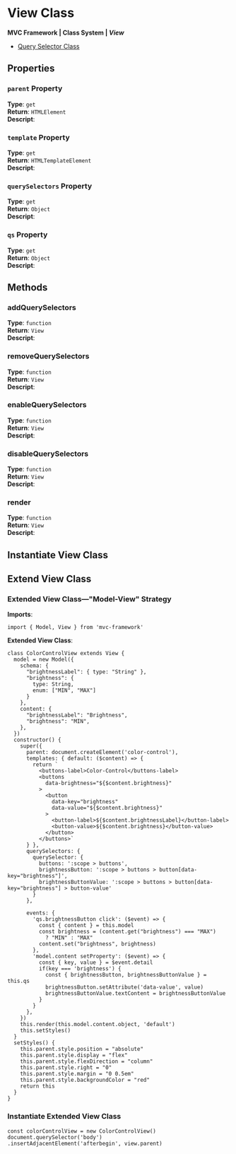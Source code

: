 # View Class
**MVC Framework \| Class System \| *View***  
 - [Query Selector Class](./query-selector/index.md)

## Properties
### `parent` Property
**Type**: `get`  
**Return**: `HTMLElement`  
**Descript**:  
### `template` Property
**Type**: `get`  
**Return**: `HTMLTemplateElement`  
**Descript**:  
### `querySelectors` Property
**Type**: `get`  
**Return**: `Object`  
**Descript**:  
### `qs` Property
**Type**: `get`  
**Return**: `Object`  
**Descript**:  

## Methods
### addQuerySelectors
**Type**: `function`  
**Return**: `View`  
**Descript**:  

### removeQuerySelectors
**Type**: `function`  
**Return**: `View`  
**Descript**:  

### enableQuerySelectors
**Type**: `function`  
**Return**: `View`  
**Descript**:  

### disableQuerySelectors
**Type**: `function`  
**Return**: `View`  
**Descript**:  

### render
**Type**: `function`  
**Return**: `View`  
**Descript**:  

## Instantiate View Class

## Extend View Class
### Extended View Class—"Model-View" Strategy
**Imports**:  
```
import { Model, View } from 'mvc-framework'
```
**Extended View Class**:  
```
class ColorControlView extends View {
  model = new Model({
    schema: {
      "brightnessLabel": { type: "String" },
      "brightness": {
        type: String,
        enum: ["MIN", "MAX"]
      }
    },
    content: {
      "brightnessLabel": "Brightness",
      "brightness": "MIN",
    },
  })
  constructor() {
    super({
      parent: document.createElement('color-control'),
      templates: { default: ($content) => {
        return `
          <buttons-label>Color-Control</buttons-label>
          <buttons
            data-brightness="${$content.brightness}"
          >
            <button
              data-key="brightness"
              data-value="${$content.brightness}"
            >
              <button-label>${$content.brightnessLabel}</button-label>
              <button-value>${$content.brightness}</button-value>
            </button>
          </buttons>`
      } },
      querySelectors: {
        querySelector: {
          buttons: ':scope > buttons',
          brightnessButton: ':scope > buttons > button[data-key="brightness"]',
          brightnessButtonValue: ':scope > buttons > button[data-key="brightness"] > button-value'
        }
      },

      events: {
        'qs.brightnessButton click': ($event) => {
          const { content } = this.model
          const brightness = (content.get("brightness") === "MAX")
            ? "MIN" : "MAX"
          content.set("brightness", brightness)
        },
        'model.content setProperty': ($event) => {
          const { key, value } = $event.detail
          if(key === 'brightness') {
            const { brightnessButton, brightnessButtonValue } = this.qs
            brightnessButton.setAttribute('data-value', value)
            brightnessButtonValue.textContent = brightnessButtonValue
          }
        }
      },
    })
    this.render(this.model.content.object, 'default')
    this.setStyles()
  }
  setStyles() {
    this.parent.style.position = "absolute"
    this.parent.style.display = "flex"
    this.parent.style.flexDirection = "column"
    this.parent.style.right = "0"
    this.parent.style.margin = "0 0.5em"
    this.parent.style.backgroundColor = "red"
    return this
  }
}
```
### Instantiate Extended View Class
```
const colorControlView = new ColorControlView()
document.querySelector('body')
.insertAdjacentElement('afterbegin', view.parent)
```
